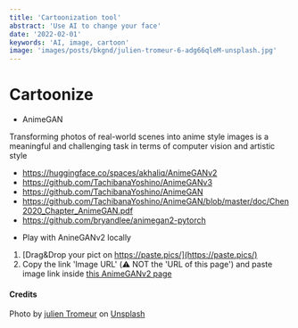 ```yaml
---
title: 'Cartoonization tool'
abstract: 'Use AI to change your face'
date: '2022-02-01'
keywords: 'AI, image, cartoon'
image: 'images/posts/bkgnd/julien-tromeur-6-adg66qleM-unsplash.jpg'
---
```


# Cartoonize

* AnimeGAN

Transforming photos of real-world scenes into anime style images is a meaningful and challenging task in terms of computer vision and artistic style 

- https://huggingface.co/spaces/akhaliq/AnimeGANv2
- https://github.com/TachibanaYoshino/AnimeGANv3
- https://github.com/TachibanaYoshino/AnimeGAN
- https://github.com/TachibanaYoshino/AnimeGAN/blob/master/doc/Chen2020_Chapter_AnimeGAN.pdf
- https://github.com/bryandlee/animegan2-pytorch

* Play with AnineGANv2 locally  

1. [Drag&Drop your pict on https://paste.pics/](https://paste.pics/)   
2. Copy the link 'Image URL' (⚠️ NOT the 'URL of this page') and paste image link inside [this AnimeGANv2 page](https://colab.research.google.com/drive/1V6wUzn2Sm_Rl-mWE4axOQRt8xEFvqVcj)

#### Credits

Photo by <a href="https://unsplash.com/@julientromeur?utm_source=unsplash&utm_medium=referral&utm_content=creditCopyText">julien Tromeur</a> on <a href="https://unsplash.com/s/photos/cartoon?utm_source=unsplash&utm_medium=referral&utm_content=creditCopyText">Unsplash</a>
  